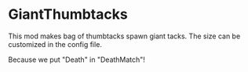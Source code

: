 # GiantThumbtacks
This mod makes bag of thumbtacks spawn giant tacks. The size can be customized in the config file.

Because we put "Death" in "DeathMatch"!